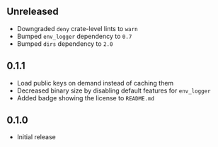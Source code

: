 Unreleased
----------
- Downgraded `deny` crate-level lints to `warn`
- Bumped `env_logger` dependency to `0.7`
- Bumped `dirs` dependency to `2.0`


0.1.1
-----
- Load public keys on demand instead of caching them
- Decreased binary size by disabling default features for `env_logger`
- Added badge showing the license to `README.md`


0.1.0
-----
- Initial release
